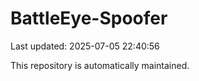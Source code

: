 # BattleEye-Spoofer

Last updated: 2025-07-05 22:40:56

This repository is automatically maintained.
